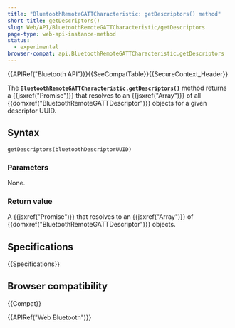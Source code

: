 ```yaml
---
title: "BluetoothRemoteGATTCharacteristic: getDescriptors() method"
short-title: getDescriptors()
slug: Web/API/BluetoothRemoteGATTCharacteristic/getDescriptors
page-type: web-api-instance-method
status:
  - experimental
browser-compat: api.BluetoothRemoteGATTCharacteristic.getDescriptors
---
```


{{APIRef("Bluetooth API")}}{{SeeCompatTable}}{{SecureContext_Header}}

The **`BluetoothRemoteGATTCharacteristic.getDescriptors()`** method
returns a {{jsxref("Promise")}} that resolves to an {{jsxref("Array")}} of all
{{domxref("BluetoothRemoteGATTDescriptor")}} objects for a given descriptor UUID.

## Syntax

```js-nolint
getDescriptors(bluetoothDescriptorUUID)
```

### Parameters

None.

### Return value

A {{jsxref("Promise")}} that resolves to an {{jsxref("Array")}}
of {{domxref("BluetoothRemoteGATTDescriptor")}} objects.

## Specifications

{{Specifications}}

## Browser compatibility

{{Compat}}

{{APIRef("Web Bluetooth")}}
